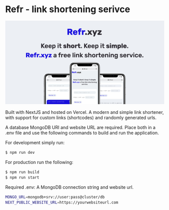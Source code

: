 # Refr - link shortening serivce

![Refr Promo Image](/public/img/opengraph-twitter-card.jpg 'Refr Promo Image')

Built with NextJS and hosted on Vercel. A modern and simple link shortener, with support for custom links (shortcodes) and randomly generated urls.

A database MongoDB URI and website URL are required. Place both in a .env file and use the following commands to build and run the application.

For development simply run:

```.zsh
$ npm run dev
```

For production run the following:

```.zsh
$ npm run build
$ npm run start
```

Required .env: A MongoDB connection string and website url.

```.sh
MONGO_URL=mongodb+srv://user:pass@cluster/db
NEXT_PUBLIC_WEBSITE_URL=https://yourwebsiteurl.com
```
